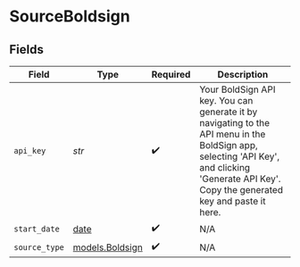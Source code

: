 # SourceBoldsign


## Fields

| Field                                                                                                                                                                                         | Type                                                                                                                                                                                          | Required                                                                                                                                                                                      | Description                                                                                                                                                                                   |
| --------------------------------------------------------------------------------------------------------------------------------------------------------------------------------------------- | --------------------------------------------------------------------------------------------------------------------------------------------------------------------------------------------- | --------------------------------------------------------------------------------------------------------------------------------------------------------------------------------------------- | --------------------------------------------------------------------------------------------------------------------------------------------------------------------------------------------- |
| `api_key`                                                                                                                                                                                     | *str*                                                                                                                                                                                         | :heavy_check_mark:                                                                                                                                                                            | Your BoldSign API key. You can generate it by navigating to the API menu in the BoldSign app, selecting 'API Key', and clicking 'Generate API Key'. Copy the generated key and paste it here. |
| `start_date`                                                                                                                                                                                  | [date](https://docs.python.org/3/library/datetime.html#date-objects)                                                                                                                          | :heavy_check_mark:                                                                                                                                                                            | N/A                                                                                                                                                                                           |
| `source_type`                                                                                                                                                                                 | [models.Boldsign](../models/boldsign.md)                                                                                                                                                      | :heavy_check_mark:                                                                                                                                                                            | N/A                                                                                                                                                                                           |